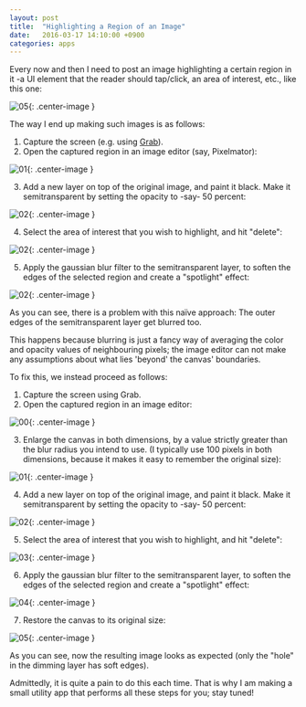 ```yaml
---
layout: post
title:  "Highlighting a Region of an Image"
date:   2016-03-17 14:10:00 +0900
categories: apps 
---
```


Every now and then I need to post an image highlighting a certain region in it -a UI 
element that the reader should tap/click, an area of interest, etc., like this one:

![05](/assets/images/highlighting/r05@2x.png){: .center-image }


The way I end up making such images is as follows:

1. Capture the screen (e.g. using [Grab][Grab-link]).
2. Open the captured region in an image editor (say, Pixelmator):

![01](/assets/images/highlighting/original@2x.png){: .center-image }

3. Add a new layer on top of the original image, and paint it black. Make it 
semitransparent by setting the opacity to -say- 50 percent:

![02](/assets/images/highlighting/w02@2x.png){: .center-image }

4. Select the area of interest that you wish to highlight, and hit "delete":

![02](/assets/images/highlighting/w03@2x.png){: .center-image }

5. Apply the gaussian blur filter to the semitransparent layer, to soften the
edges of the selected region and create a "spotlight" effect:

![02](/assets/images/highlighting/w04@2x.png){: .center-image }

As you can see, there is a problem with this naïve approach: The outer edges of 
the semitransparent layer get blurred too.

This happens because blurring is just a fancy way of averaging the color and 
opacity values of neighbouring pixels; the image editor can not make any
assumptions about what lies 'beyond' the canvas' boundaries.

To fix this, we instead proceed as follows:

1. Capture the screen using Grab.
2. Open the captured region in an image editor:

![00](/assets/images/highlighting/original@2x.png){: .center-image }

3. Enlarge the canvas in both dimensions, by a value strictly greater than the
blur radius you intend to use. (I typically use 100 pixels in both dimensions, 
because it makes it easy to remember the original size):

![01](/assets/images/highlighting/r01@2x.png){: .center-image }

4. Add a new layer on top of the original image, and paint it black. Make it 
semitransparent by setting the opacity to -say- 50 percent:

![02](/assets/images/highlighting/r02@2x.png){: .center-image }

5. Select the area of interest that you wish to highlight, and hit "delete":

![03](/assets/images/highlighting/r03@2x.png){: .center-image }


6. Apply the gaussian blur filter to the semitransparent layer, to soften the
edges of the selected region and create a "spotlight" effect:

![04](/assets/images/highlighting/r04@2x.png){: .center-image }

7. Restore the canvas to its original size:

![05](/assets/images/highlighting/r05@2x.png){: .center-image }

As you can see, now the resulting image looks as expected (only the "hole" in the
dimming layer has soft edges).

Admittedly, it is quite a pain to do this each time. That is why I am making a
small utility app that performs all these steps for you; stay tuned!

[Grab-Link]: https://en.wikipedia.org/wiki/Grab_(software)

